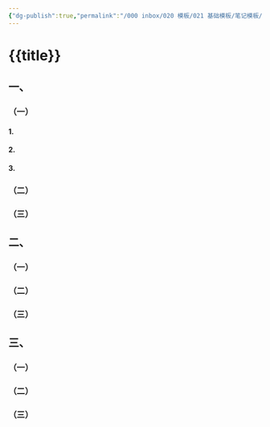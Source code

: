 ```yaml
---
{"dg-publish":true,"permalink":"/000 inbox/020 模板/021 基础模板/笔记模板/","title":"{{title}}","created":"2024-01-25T18:45:03.000+08:00","updated":"2024-01-25T18:45:03.000+08:00"}
---
```


# {{title}}
## 一、
### （一）
#### 1.
#### 2.
#### 3.
### （二）
### （三）
## 二、
### （一）
### （二）
### （三）
## 三、
### （一）
### （二）
### （三）
